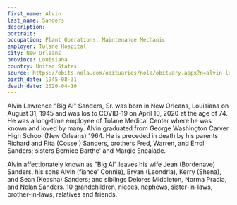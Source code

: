 ```yaml
---
first_name: Alvin
last_name: Sanders
description: 
portrait: 
occupation: Plant Operations, Maintenance Mechanic
employer: Tulane Hospital
city: New Orleans
province: Louisiana
country: United States
source: https://obits.nola.com/obituaries/nola/obituary.aspx?n=alvin-lawrence-sanders&pid=196026064&fhid=17424
birth_date: 1945-08-31
death_date: 2020-04-10
---
```


Alvin Lawrence "Big Al"  Sanders, Sr. was born in New Orleans, Louisiana on August 31, 1945 and was los to COVID-19 on April 10, 2020 at the age of 74. He was a long-time employee of Tulane Medical Center where he was known and loved by many. Alvin graduated from George Washington Carver High School (New Orleans) 1964. He is preceded in death by his parents Richard and Rita (Cosse') Sanders, brothers Fred, Warren, and Errol Sanders; sisters Bernice Barthe' and Margie Encalade. 

Alvin affectionately known as "Big Al" leaves his wife Jean (Bordenave) Sanders, his sons Alvin (fiance' Connie), Bryan (Leondria), Kerry (Shena), and Sean (Keasha) Sanders; and siblings Delores Middleton, Norma Pradia, and Nolan Sanders. 10 grandchildren, nieces, nephews, sister-in-laws, brother-in-laws, relatives and friends.